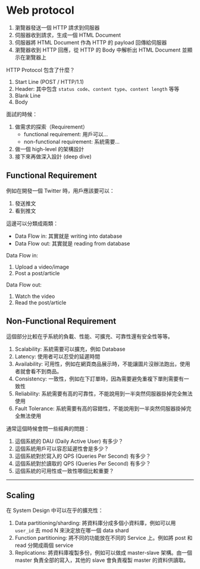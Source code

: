 # Web protocol

1. 瀏覽器發送一個 HTTP 請求到伺服器
2. 伺服器收到請求，生成一個 HTML Document
3. 伺服器將 HTML Document 作為 HTTP 的 payload 回傳給伺服器
4. 瀏覽器收到 HTTP 回應，從 HTTP 的 Body 中解析出 HTML Document 並顯示在瀏覽器上

HTTP Protocol 包含了什麼？

1. Start Line (POST / HTTP/1.1)
2. Header: 其中包含 `status code`、`content type`、`content length` 等等
3. Blank Line
4. Body

面試的時候：

1. 做需求的探索（Requirement）
    - functional requirement: 用戶可以...
    - non-functional requirement: 系統需要...
2. 做一個 high-level 的架構設計
3. 接下來再做深入設計 (deep dive)

## Functional Requirement

例如在開發一個 Twitter 時，用戶應該要可以：

1. 發送推文
2. 看到推文

這邊可以分類成兩類：

- Data Flow in: 其實就是 writing into database
- Data Flow out: 其實就是 reading from database

Data Flow in:

1. Upload a video/image
2. Post a post/article

Data Flow out:

1. Watch the video
2. Read the post/article

## Non-Functional Requirement

這個部分比較在乎系統的負載、性能、可擴充、可靠性還有安全性等等。

1. Scalability: 系統需要可以擴充，例如 Database
2. Latency: 使用者可以忍受的延遲時間
3. Availability: 可用性，例如在網頁商品展示時，不能讓圖片沒辦法跑出，使用者就會看不到商品。
4. Consistency: 一致性，例如在下訂單時，因為需要避免重複下單則需要有一致性
5. Reliability: 系統需要有高的可靠性，不能說用到一半突然伺服器掛掉完全無法使用
6. Fault Tolerance: 系統需要有高的容錯性，不能說用到一半突然伺服器掛掉完全無法使用

通常這個時候會問一些經典的問題：

1. 這個系統的 DAU (Daily Active User) 有多少？
2. 這個系統用戶可以容忍延遲性會是多少？
3. 這個系統對於寫入的 QPS (Queries Per Second) 有多少？
4. 這個系統對於讀取的 QPS (Queries Per Second) 有多少？
5. 這個系統的可用性或一致性哪個比較重要？

---

## Scaling

在 System Design 中可以在乎的擴充性：

1. Data partitioning/sharding: 將資料庫分成多個小資料庫，例如可以用 `user_id` 去 mod N 來決定放在哪一個 data shard
2. Function partitioning: 將不同的功能放在不同的 Service 上。例如將 post 和 read 分開成兩個 service
3. Replications: 將資料庫複製多份，例如可以做成 master-slave 架構。由一個 master 負責全部的寫入，其他的 slave 會負責複製 master 的資料供讀取。
